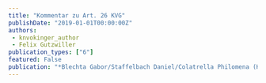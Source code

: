 ```yaml
---
title: "Kommentar zu Art. 26 KVG"
publishDate: "2019-01-01T00:00:00Z"
authors: 
 - knvokinger_author
 - Felix Gutzwiller 
publication_types: ["6"]
featured: False
publication: "*Blechta Gabor/Staffelbach Daniel/Colatrella Philomena (Hrsg.), Basler Kommentar zum Krankenversicherungsgesetz, Basel*"
---
```

